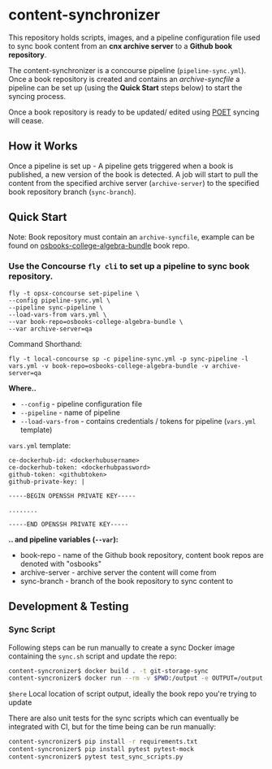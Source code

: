 # content-synchronizer

This repository holds scripts, images, and a pipeline configuration file used to sync book content from an **cnx archive server** to a **Github book repository**.

The content-synchronizer is a concourse pipeline (`pipeline-sync.yml`). Once a book repository is created and contains an *archive-syncfile* a pipeline can be set up (using the **Quick Start** steps below) to start the syncing process.

Once a book repository is ready to be updated/ edited using [POET](https://github.com/openstax/poet) syncing will cease.
## How it Works
Once a pipeline is set up - A pipeline gets triggered when a book is published, a new version of the book is detected. A job will start to pull the content from the specified archive server (`archive-server`) to the specified book repository branch (`sync-branch`).
## Quick Start
Note: Book repository must contain an `archive-syncfile`, example can be found on [osbooks-college-algebra-bundle](https://github.com/openstax/osbooks-college-algebra-bundle/) book repo.

### Use the Concourse `fly cli` to set up a pipeline to sync book repository.

```
fly -t opsx-concourse set-pipeline \
--config pipeline-sync.yml \
--pipeline sync-pipeline \
--load-vars-from vars.yml \
--var book-repo=osbooks-college-algebra-bundle \
--var archive-server=qa
```

Command Shorthand:
```
fly -t local-concourse sp -c pipeline-sync.yml -p sync-pipeline -l vars.yml -v book-repo=osbooks-college-algebra-bundle -v archive-server=qa
```

**Where..**
- `--config` - pipeline configuration file
- `--pipeline` - name of pipeline
- `--load-vars-from` - contains credentials / tokens for pipeline (`vars.yml` template)  

`vars.yml` template:
```
ce-dockerhub-id: <dockerhubusername>
ce-dockerhub-token: <dockerhubpassword>
github-token: <githubtoken>
github-private-key: |

-----BEGIN OPENSSH PRIVATE KEY-----

........

-----END OPENSSH PRIVATE KEY-----
```

**.. and pipeline variables (`--var`):**
- book-repo - name of the Github book repository, content book repos are denoted with "osbooks" 
- archive-server - archive server the content will come from
- sync-branch - branch of the book repository to sync content to

## Development & Testing

### Sync Script
Following steps can be run manually to create a sync Docker image containing the `sync.sh` script and update the repo:

```sh
content-syncronizer$ docker build . -t git-storage-sync
content-syncronizer$ docker run --rm -v $PWD:/output -e OUTPUT=/output git-storage-sync /code/scripts/sync.sh
```

`$here` Local location of script output, ideally the book repo you're trying to update

There are also unit tests for the sync scripts which can eventually be integrated with CI, but for the time being can be run manually:

```sh
content-syncronizer$ pip install -r requirements.txt
content-syncronizer$ pip install pytest pytest-mock
content-syncronizer$ pytest test_sync_scripts.py
```